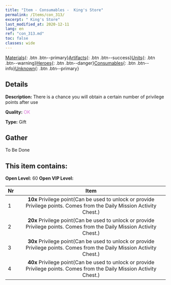 ```yaml
---
title: "Item - Consumables -  King's Store"
permalink: /Items/con_313/
excerpt: " King's Store"
last_modified_at: 2020-12-11
lang: en
ref: "con_313.md"
toc: false
classes: wide
---
```

 [Materials](/Items/){: .btn .btn--primary}[Artifacts](/Items/Artifacts/){: .btn .btn--success}[Units](/Items/Units/){: .btn .btn--warning}[Heroes](/Items/Heroes/){: .btn .btn--danger}[Consumables](/Items/Consumables/){: .btn .btn--info}[Unknown](/Items/Unknown/){: .btn .btn--primary}

## Details
 **Description:** There is a chance you will obtain a certain number of privilege points after use

 **Quality:** <span style="color: #DA70D6">OK</span>

 **Type:** Gift

## Gather

  To Be Done

## This item contains:

 **Open Level:** 60
 **Open VIP Level:** 

  | Nr |      Item    |
  |:---|:------------:|
  | 1 |  **10x** Privilege point(Can be used to unlock or provide Privilege points. Comes from the Daily Mission Activity Chest.) | 
  | 2 |  **20x** Privilege point(Can be used to unlock or provide Privilege points. Comes from the Daily Mission Activity Chest.) | 
  | 3 |  **30x** Privilege point(Can be used to unlock or provide Privilege points. Comes from the Daily Mission Activity Chest.) | 
  | 4 |  **40x** Privilege point(Can be used to unlock or provide Privilege points. Comes from the Daily Mission Activity Chest.) | 
